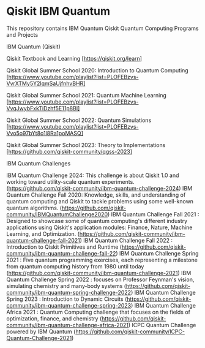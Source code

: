 # Qiskit IBM Quantum  

This repository contains IBM Quantum Qiskit Quantum Computing Programs and Projects 

IBM Quantum (Qiskit)

Qiskit Textbook and Learning [https://qiskit.org/learn]

Qiskit Global Summer School 2020: Introduction to Quantum Computing [https://www.youtube.com/playlist?list=PLOFEBzvs-VvrXTMy5Y2IqmSaUjfnhvBHR]

Qiskit Global Summer School 2021: Quantum Machine Learning [https://www.youtube.com/playlist?list=PLOFEBzvs-VvqJwybFxkTiDzhf5E11p8BI]

Qiskit Global Summer School 2022: Quantum Simulations [https://www.youtube.com/playlist?list=PLOFEBzvs-Vvo5o97bYt8o1l8Ra1poMASQ]

Qiskit Global Summer School 2023: Theory to Implementations [https://github.com/qiskit-community/qgss-2023]

IBM Quantum Challenges

IBM Quantum Challenge 2024: This challenge is about Qiskit 1.0 and working toward utility-scale quantum experiments. (https://github.com/qiskit-community/ibm-quantum-challenge-2024)
IBM Quantum Challenge Fall 2020: Knowledge, skills, and understanding of quantum computing and Qiskit to tackle problems using some well-known quantum algorithms. (https://github.com/qiskit-community/IBMQuantumChallenge2020)
IBM Quantum Challenge Fall 2021 : Designed to showcase some of quantum computing's different industry applications using Qiskit's application modules: Finance, Nature, Machine Learning, and Optimization. (https://github.com/qiskit-community/ibm-quantum-challenge-fall-2021)
IBM Quantum Challenge Fall 2022 : Introduction to Qiskit Primitives and Runtime (https://github.com/qiskit-community/ibm-quantum-challenge-fall-22)
IBM Quantum Challenge Spring 2021 : Five quantum programming exercises, each representing a milestone from quantum computing history from 1980 until today (https://github.com/qiskit-community/ibm-quantum-challenge-2021)
IBM Quantum Challenge Spring 2022 : focuses on Professor Feynman's vision, simulating chemistry and many-body systems (https://github.com/qiskit-community/ibm-quantum-spring-challenge-2022)
IBM Quantum Challenge Spring 2023 : Introduction to Dynamic Circuits (https://github.com/qiskit-community/ibm-quantum-challenge-spring-2023)
IBM Quantum Challenge Africa 2021 : Quantum Computing challenge that focuses on the fields of optimization, finance, and chemistry (https://github.com/qiskit-community/ibm-quantum-challenge-africa-2021)
ICPC Quantum Challenge powered by IBM Quantum (https://github.com/qiskit-community/ICPC-Quantum-Challenge-2021)
